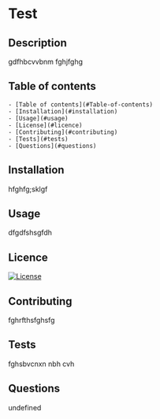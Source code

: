 
  # Test

  ## Description
  gdfhbcvvbnm fghjfghg
  
  ## Table of contents

    - [Table of contents](#Table-of-contents)
    - [Installation](#installation)
    - [Usage](#usage)
    - [License](#licence)
    - [Contributing](#contributing)
    - [Tests](#tests)
    - [Questions](#questions)


## Installation
hfghfg;sklgf

## Usage
dfgdfshsgfdh

## Licence
[![License](https://img.shields.io/badge/License-Boost_1.0-lightblue.svg)](https://www.boost.org/LICENSE_1_0.txt)

## Contributing
fghrfthsfghsfg

## Tests
fghsbvcnxn nbh cvh 

## Questions
undefined

